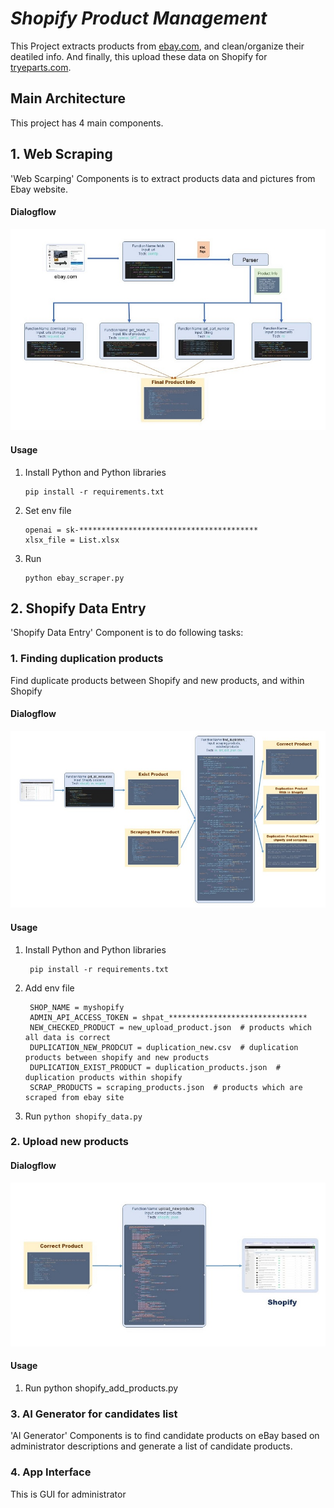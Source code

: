 # ***Shopify Product Management*** 

This Project extracts products from [ebay.com](https://www.ebay.com/), and clean/organize their deatiled info. And finally, this upload these data on Shopify for [tryeparts.com](https://tryeparts.com/).

## Main Architecture

This project has 4 main components.

## 1. Web Scraping

'Web Scarping' Components is to extract products data and pictures from Ebay website.

#### Dialogflow
![enter image description here](./diagram/ebay_scraper.jpg)

#### Usage
1)  Install Python and Python libraries

        pip install -r requirements.txt

2)  Set env file

        openai = sk-****************************************
        xlsx_file = List.xlsx

3)  Run

        python ebay_scraper.py


## 2. Shopify Data Entry

'Shopify Data Entry' Component is to do following tasks:
### 1. Finding duplication products       
Find duplicate products between Shopify and new products, and within Shopify

#### Dialogflow
![enter image description here](./diagram/finding_duplication.jpg)

#### Usage
1) Install Python and Python libraries

        pip install -r requirements.txt

2) Add env file

        SHOP_NAME = myshopify
        ADMIN_API_ACCESS_TOKEN = shpat_*******************************
        NEW_CHECKED_PRODUCT = new_upload_product.json  # products which all data is correct
        DUPLICATION_NEW_PRODCUT = duplication_new.csv  # duplication products between shopify and new products
        DUPLICATION_EXIST_PRODUCT = duplication_products.json  # duplication products within shopify
        SCRAP_PRODUCTS = scraping_products.json  # products which are scraped from ebay site

3) Run
`python shopify_data.py`

### 2. Upload new products

#### Dialogflow
![enter image description here](./diagram/upload_products.JPG)

#### Usage
1) Run
        python shopify_add_products.py

### 3. AI Generator for candidates list

'AI Generator' Components is to find candidate products on eBay based on administrator descriptions and generate a list of candidate products.

### 4. App Interface

This is GUI for administrator